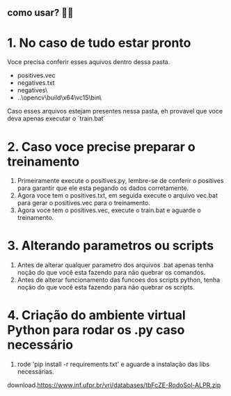 ## como usar? 🤔🤨

# 1. No caso de tudo estar pronto
Voce precisa conferir esses aquivos dentro dessa pasta.

- positives.vec
- negatives.txt
- negatives\
- ..\opencv\build\x64\vc15\bin\

Caso esses arquivos estejam presentes nessa pasta, eh provavel que voce deva apenas executar o ´train.bat´

# 2. Caso voce precise preparar o treinamento

1. Primeiramente execute o positives.py, lembre-se de conferir o positives para garantir que ele esta pegando os dados corretamente.
2. Agora voce tem o positives.txt, em seguida execute o arquivo vec.bat para gerar o positives.vec para o treinamento.
3. Agora voce tem o positives.vec, execute o train.bat e aguarde o treinamento.

# 3. Alterando parametros ou scripts

1. Antes de alterar qualquer parametro dos arquivos .bat apenas tenha noção do que você esta fazendo para não quebrar os comandos.
2. Antes de alterar funcionamento das funcoes dos scripts python, tenha noção do que você esta fazendo para não quebrar os scripts.

# 4. Criação do ambiente virtual Python para rodar os .py caso necessário

1. rode 'pip install -r requirements.txt' e aguarde a instalação das libs necessárias.

download.https://www.inf.ufpr.br/vri/databases/tbFcZE-RodoSol-ALPR.zip